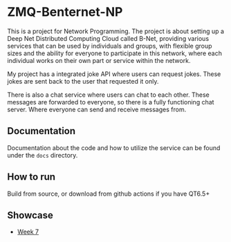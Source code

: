 # ZMQ-Benternet-NP

This is a project for Network Programming. The project is about setting up a Deep Net Distributed Computing Cloud called B-Net, providing various services that can be used by individuals and groups, with flexible group sizes and the ability for everyone to participate in this network, where each individual works on their own part or service within the network.

My project has a integrated joke API where users can request jokes. These jokes are sent back to the user that requested it only.

There is also a chat service where users can chat to each other. These messages are forwarded to everyone, so there is a fully functioning chat server. Where everyone can send and receive messages from.

## Documentation
Documentation about the code and how to utilize the service can be found under the `docs` directory.

## How to run
Build from source, or download from github actions if you have QT6.5+
## Showcase
- [Week 7](https://www.youtube.com/watch?v=MFTyELdtVGo)
